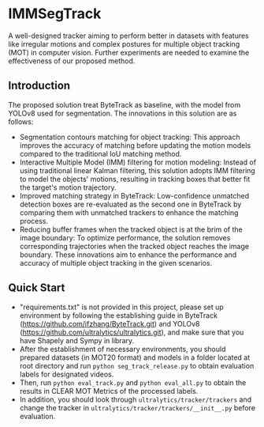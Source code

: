 # IMMSegTrack
A well-designed tracker aiming to perform better in datasets with features like irregular motions and complex postures for multiple object tracking (MOT) in computer vision. Further experiments are needed to examine the effectiveness of our proposed method.
## Introduction
The proposed solution treat ByteTrack as baseline, with the model from YOLOv8 used for segmentation. The innovations in this solution are as follows: 
- Segmentation contours matching for object tracking: This approach improves the accuracy of matching before updating the motion models compared to the traditional IoU matching method.
- Interactive Multiple Model (IMM) filtering for motion modeling: Instead of using traditional linear Kalman filtering, this solution adopts IMM filtering to model the objects' motions, resulting in tracking boxes that better fit the target's motion trajectory.
- Improved matching strategy in ByteTrack: Low-confidence unmatched detection boxes are re-evaluated as the second one in ByteTrack by comparing them with unmatched trackers to enhance the matching process.
- Reducing buffer frames when the tracked object is at the brim of the image boundary: To optimize performance, the solution removes corresponding trajectories when the tracked object reaches the image boundary.
These innovations aim to enhance the performance and accuracy of multiple object tracking in the given scenarios.
## Quick Start
- "requirements.txt" is not provided in this project, please set up environment by following the establishing guide in ByteTrack (https://github.com/ifzhang/ByteTrack.git) and YOLOv8 (https://github.com/ultralytics/ultralytics.git), and make sure that you have Shapely and Sympy in library. 
- After the establishment of necessary environments, you should prepared datasets (in MOT20 format) and models in a folder located at root directory and run `python seg_track_release.py` to obtain evaluation labels for designated videos. 
- Then, run `python eval_track.py` and `python eval_all.py` to obtain the results in CLEAR MOT Metrics of the processed labels. 
- In addition, you should look through `ultralytics/tracker/trackers` and change the tracker in `ultralytics/tracker/trackers/__init__.py` before evaluation.
